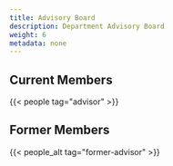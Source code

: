 ```yaml
---
title: Advisory Board
description: Department Advisory Board
weight: 6
metadata: none
---
```


## Current Members

{{< people tag="advisor" >}}

## Former Members

{{< people_alt tag="former-advisor" >}}
